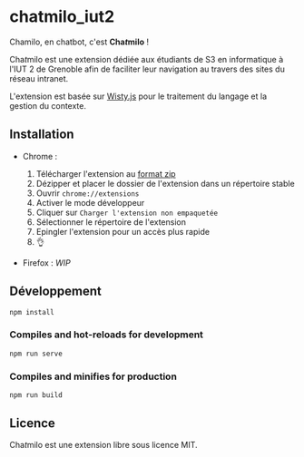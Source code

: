 # chatmilo_iut2

Chamilo, en chatbot, c'est **Cha*t*milo** !

Cha*t*milo est une extension dédiée aux étudiants de S3 en informatique à l'IUT 2 de Grenoble afin de faciliter leur navigation au travers des sites du réseau intranet.

L'extension est basée sur [Wisty.js](https://github.com/the-new-sky/Wisty.js) pour le traitement du langage et la gestion du contexte.

## Installation

- Chrome :
    1. Télécharger l'extension au [format zip](https://raw.githubusercontent.com/the-new-sky/chatmilo_iut2/master/prod/chatmilo_iut2-v0.1.0-production.zip)
    2. Dézipper et placer le dossier de l'extension dans un répertoire stable
    3. Ouvrir `chrome://extensions`
    4. Activer le mode développeur
    5. Cliquer sur `Charger l'extension non empaquetée`
    6. Sélectionner le répertoire de l'extension
    7. Epingler l'extension pour un accès plus rapide
    8. 👌

- Firefox : *WIP*

## Développement

```
npm install
```

### Compiles and hot-reloads for development
```
npm run serve
```

### Compiles and minifies for production
```
npm run build
```

## Licence

Cha*t*milo est une extension libre sous licence MIT.